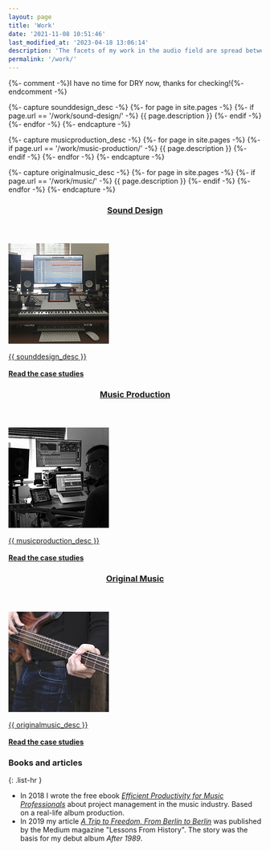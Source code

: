 ```yaml
---
layout: page
title: 'Work'
date: '2021-11-08 10:51:46'
last_modified_at: '2023-04-18 13:06:14'
description: 'The facets of my work in the audio field are spread between sound design and game audio, bass tracks, music production and original compositions.'
permalink: '/work/'
---
```

{%- comment -%}I have no time for DRY now, thanks for checking!{%- endcomment -%}

{%- capture sounddesign_desc -%}
{%- for page in site.pages -%}
  {%- if page.url == '/work/sound-design/' -%}
    {{ page.description }}
  {%- endif -%}
{%- endfor -%}
{%- endcapture -%}

{%- capture musicproduction_desc -%}
{%- for page in site.pages -%}
  {%- if page.url == '/work/music-production/' -%}
    {{ page.description }}
  {%- endif -%}
{%- endfor -%}
{%- endcapture -%}

{%- capture originalmusic_desc -%}
{%- for page in site.pages -%}
  {%- if page.url == '/work/music/' -%}
    {{ page.description }}
  {%- endif -%}
{%- endfor -%}
{%- endcapture -%}

<article class="notice">
  <a class="card-project_link" href="/work/sound-design/" title="Read the case studies about sound design">
    <header>
      <h3>Sound Design</h3>
    </header>
    <div class="card-project">
      <picture class="card-project_picture">
        <source srcset="/assets/images/minutes-to-midnight-studio.webp" type="image/webp">
        <source srcset="/assets/images/minutes-to-midnight-studio.jpg" type="image/jpeg">
        <img src="/assets/images/minutes-to-midnight-studio.jpg" alt="Picture of Minutes to Midnight studio" width="200" height="200">
      </picture>
      <p class="p-summary card-project_description">{{ sounddesign_desc }}<br><br><span><strong>Read the case studies</strong></span></p>
    </div>
  </a>
</article>

<article class="notice">
  <a class="card-project_link" href="/work/music-production/" title="Read the case studies about music production">
    <header>
      <h3>Music Production</h3>
    </header>
    <div class="card-project">
      <picture class="card-project_picture">
        <source srcset="/assets/images/minutes-to-midnight-in-studio-producing.webp" type="image/webp">
        <source srcset="/assets/images/minutes-to-midnight-in-studio-producing.jpg" type="image/jpeg">
        <img src="/assets/images/minutes-to-midnight-in-studio-producing.jpg" alt="Minutes to Midnight's studio" width="200" height="200">
      </picture>
      <p class="p-summary card-project_description">{{ musicproduction_desc }}<br><br><span><strong>Read the case studies</strong></span></p>
    </div>
  </a>
</article>

<article class="notice">
  <a class="card-project_link" href="/work/music/" title="Read the case studies about original music">
    <header>
      <h3>Original Music</h3>
    </header>
    <div class="card-project">
      <picture class="card-project_picture">
        <source srcset="/assets/images/minutes-to-midnight-playing-bass.webp" type="image/webp">
        <source srcset="/assets/images/minutes-to-midnight-playing-bass.jpg" type="image/jpeg">
        <img src="/assets/images/minutes-to-midnight-playing-bass.jpg" alt="Minutes to Midnight playing bass in the studio" width="200" height="200">
      </picture>
      <p class="p-summary card-project_description">{{ originalmusic_desc }}<br><br><span><strong>Read the case studies</strong></span></p>
    </div>
  </a>
</article>

### Books and articles

{: .list-hr }
- In 2018 I wrote the free ebook [_Efficient Productivity for Music Professionals_](/work/project-management/) about project management in the music industry. Based on a real-life album production.
- In 2019 my article [_A Trip to Freedom, From Berlin to Berlin_](/blog/after-1989-full-story/) was published by the Medium magazine "Lessons From History". The story was the basis for my debut album _After 1989_.